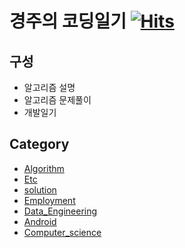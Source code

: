 # 경주의 코딩일기 [![Hits](https://hits.seeyoufarm.com/api/count/incr/badge.svg?url=https%3A%2F%2Fsohn0356-git.github.io&count_bg=%2379C83D&title_bg=%23555555&icon=&icon_color=%23E7E7E7&title=hits&edge_flat=false)](https://sohn0356-git.github.io/)
## 구성
* 알고리즘 설명
* 알고리즘 문제풀이
* 개발일기
　
## Category
* [Algorithm](https://sohn0356-git.github.io/blog/categories/Algorithm/#/)
* [Etc](https://sohn0356-git.github.io/blog/categories/Etc/#/)
* [solution](https://sohn0356-git.github.io/blog/categories/solution/#/)
* [Employment](https://sohn0356-git.github.io/blog/categories/Employment/#/)
* [Data_Engineering](https://sohn0356-git.github.io/blog/categories/Data_Engineering/#/)
* [Android](https://sohn0356-git.github.io/blog/categories/Android/#/)
* [Computer_science](https://sohn0356-git.github.io/blog/categories/Computer_science/#/)
